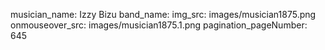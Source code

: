 musician_name: Izzy Bizu
band_name: 
img_src: images/musician1875.png
onmouseover_src: images/musician1875.1.png
pagination_pageNumber: 645